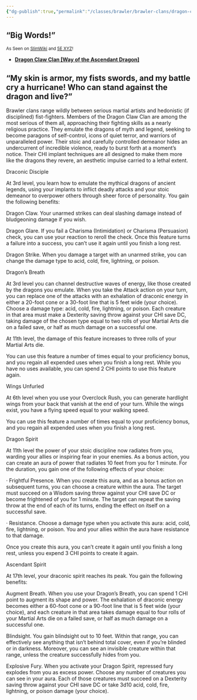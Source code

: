 ```yaml
---
{"dg-publish":true,"permalink":"/classes/brawler/brawler-clans/dragon-claw-clan-way-of-the-ascendant-dragon/","noteIcon":"","updated":"2025-04-12T16:30:05.929-07:00"}
---
```


## “Big Words!”
<sub>As Seen on [SlimWiki](https://slimwiki.com/carbon-pink/) and [5E XYZ](https://dnd5e.wikidot.com/)!</sub>
 
 - [**Dragon Claw Clan [Way of the Ascendant Dragon]**](/carbon-pink/public-wiki-w-knoldiw/dragon-claw-clan)




 ## “My skin is armor, my fists swords, and my battle cry a hurricane! Who can stand against the dragon and live?”

  
Brawler clans range wildly between serious martial artists and hedonistic (if disciplined) fist-fighters. Members of the Dragon Claw Clan are among the most serious of them all, approaching their fighting skills as a nearly religious practice. They emulate the dragons of myth and legend, seeking to become paragons of self-control, icons of quiet terror, and warriors of unparalleled power. Their stoic and carefully controlled demeanor hides an undercurrent of incredible violence, ready to burst forth at a moment’s notice. Their CHI implant techniques are all designed to make them more like the dragons they revere, an aesthetic impulse carried to a lethal extent.

Draconic Disciple

At 3rd level, you learn how to emulate the mythical dragons of ancient legends, using your implants to inflict deadly attacks and your stoic demeanor to overpower others through sheer force of personality. You gain the following benefits:

Dragon Claw. Your unarmed strikes can deal slashing damage instead of bludgeoning damage if you wish.

Dragon Glare. If you fail a Charisma (Intimidation) or Charisma (Persuasion) check, you can use your reaction to reroll the check. Once this feature turns a failure into a success, you can’t use it again until you finish a long rest.

Dragon Strike. When you damage a target with an unarmed strike, you can change the damage type to acid, cold, fire, lightning, or poison.

Dragon’s Breath

At 3rd level you can channel destructive waves of energy, like those created by the dragons you emulate. When you take the Attack action on your turn, you can replace one of the attacks with an exhalation of draconic energy in either a 20-foot cone or a 30-foot line that is 5 feet wide (your choice). Choose a damage type: acid, cold, fire, lightning, or poison. Each creature in that area must make a Dexterity saving throw against your CHI save DC, taking damage of the chosen type equal to two rolls of your Martial Arts die on a failed save, or half as much damage on a successful one.

At 11th level, the damage of this feature increases to three rolls of your Martial Arts die.

You can use this feature a number of times equal to your proficiency bonus, and you regain all expended uses when you finish a long rest. While you have no uses available, you can spend 2 CHI points to use this feature again.

Wings Unfurled

At 6th level when you use your Overclock Rush, you can generate hardlight wings from your back that vanish at the end of your turn. While the wings exist, you have a flying speed equal to your walking speed.

You can use this feature a number of times equal to your proficiency bonus, and you regain all expended uses when you finish a long rest.

Dragon Spirit

At 11th level the power of your stoic discipline now radiates from you, warding your allies or inspiring fear in your enemies. As a bonus action, you can create an aura of power that radiates 10 feet from you for 1 minute. For the duration, you gain one of the following effects of your choice:

· Frightful Presence. When you create this aura, and as a bonus action on subsequent turns, you can choose a creature within the aura. The target must succeed on a Wisdom saving throw against your CHI save DC or become frightened of you for 1 minute. The target can repeat the saving throw at the end of each of its turns, ending the effect on itself on a successful save.

· Resistance. Choose a damage type when you activate this aura: acid, cold, fire, lightning, or poison. You and your allies within the aura have resistance to that damage.

Once you create this aura, you can’t create it again until you finish a long rest, unless you expend 3 CHI points to create it again.

Ascendant Spirit

At 17th level, your draconic spirit reaches its peak. You gain the following benefits:

Augment Breath. When you use your Dragon’s Breath, you can spend 1 CHI point to augment its shape and power. The exhalation of draconic energy becomes either a 60-foot cone or a 90-foot line that is 5 feet wide (your choice), and each creature in that area takes damage equal to four rolls of your Martial Arts die on a failed save, or half as much damage on a successful one.

Blindsight. You gain blindsight out to 10 feet. Within that range, you can effectively see anything that isn’t behind total cover, even if you’re blinded or in darkness. Moreover, you can see an invisible creature within that range, unless the creature successfully hides from you.

Explosive Fury. When you activate your Dragon Spirit, repressed fury explodes from you as excess power. Choose any number of creatures you can see in your aura. Each of those creatures must succeed on a Dexterity saving throw against your CHI save DC or take 3d10 acid, cold, fire, lightning, or poison damage (your choice).